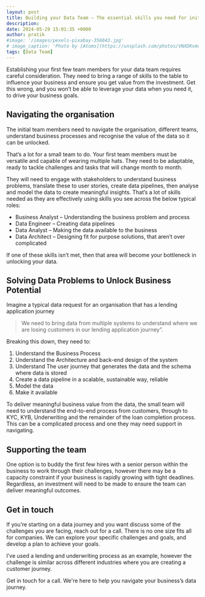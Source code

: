 ```yaml
---
layout: post
title: Building your Data Team – The essential skills you need for initial team members
description: 
date: 2024-05-29 15:01:35 +0000
author: pratik
#image: '/images/pexels-pixabay-356043.jpg'
# image_caption: 'Photo by [Atoms](https://unsplash.com/photos/VNXDKvmc8v4) on [Unsplash](https://unsplash.com/)'
tags: [Data Team]
---
```


Establishing your first few team members for your data team requires careful consideration. They need to bring a range of skills to the table to influence your business and ensure you get value from the investment. Get this wrong, and you won’t be able to leverage your data when you need it, to drive your business goals.

## Navigating the organisation

The initial team members need to navigate the organisation, different teams, understand business processes and recognise the value of the data so it can be unlocked. 

That’s a lot for a small team to do. Your first team members must be versatile and capable of wearing multiple hats. They need to be adaptable, ready to tackle challenges and tasks that will change month to month.

They will need to engage with stakeholders to understand business problems, translate these to user stories, create data pipelines, then analyse and model the data to create meaningful insights. That’s a lot of skills needed as they are effectively using skills you see across the below typical roles:

* Business Analyst – Understanding the business problem and process
* Data Engineer – Creating data pipelines
* Data Analyst – Making the data available to the business
* Data Architect – Designing fit for purpose solutions, that aren’t over complicated

If one of these skills isn’t met, then that area will become your bottleneck in unlocking your data. 

## Solving Data Problems to Unlock Business Potential

Imagine a typical data request for an organisation that has a lending application journey 

> We need to bring data from multiple systems to understand where we are losing customers in our lending application journey”. 

Breaking this down, they need to:
1. Understand the Business Process
2. Understand the Architecture and back-end design of the system
3. Understand The user journey that generates the data and the schema where data is stored
4. Create a data pipeline in a scalable, sustainable way, reliable
5. Model the data
6. Make it available

To deliver meaningful business value from the data, the small team will need to understand the end-to-end process from customers, through to KYC, KYB, Underwriting and the remainder of the loan completion process. This can be a complicated process and one they may need support in navigating.

## Supporting the team 

One option is to buddy the first few hires with a senior person within the business to work through their challenges, however there may be a capacity constraint if your business is rapidly growing with tight deadlines. Regardless, an investment will need to be made to ensure the team can deliver meaningful outcomes.

## Get in touch

If you’re starting on a data journey and you want discuss some of the challenges you are facing, reach out for a call. There is no one size fits all for companies. We can explore your specific challenges and goals, and develop a plan to achieve your goals.

I’ve used a lending and underwriting process as an example, however the challenge is similar across different industries where you are creating a customer journey.

Get in touch for a call. We're here to help you navigate your business’s data journey.
